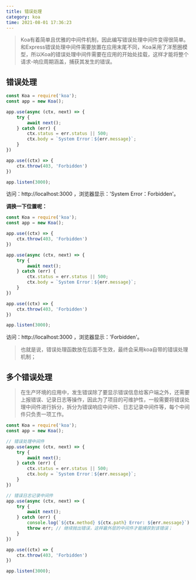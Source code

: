 ```yaml
---
title: 错误处理
category: koa
time: 2021-08-01 17:36:23
---
```


> Koa有着简单且优雅的中间件机制，因此编写错误处理中间件变得很简单。和Express错误处理中间件需要放置在应用末尾不同，Koa采用了洋葱圈模型，所以Koa的错误处理中间件需要在应用的开始处挂载，这样才能将整个请求-响应周期涵盖，捕获其发生的错误。

## 错误处理

```javascript
const Koa = require('koa');
const app = new Koa();

app.use(async (ctx, next) => {
    try {
        await next();
    } catch (err) {
        ctx.status = err.status || 500;
        ctx.body = `System Error：${err.message}`;
    }
})

app.use((ctx) => {
    ctx.throw(403, 'Forbidden')
})

app.listen(3000);
```

访问：http://localhost:3000 ，浏览器显示：'System Error：Forbidden'。

**调换一下位置呢：**

```javascript
const Koa = require('koa');
const app = new Koa();

app.use((ctx) => {
    ctx.throw(403, 'Forbidden')
})

app.use(async (ctx, next) => {
    try {
        await next();
    } catch (err) {
        ctx.status = err.status || 500;
        ctx.body = `System Error：${err.message}`;
    }
})

app.use((ctx) => {
    ctx.throw(403, 'Forbidden')
})

app.listen(3000);
```

访问：http://localhost:3000 ，浏览器显示：'Forbidden'。

> 也就是说，错误处理函数放在后面不生效，最终会采用koa自带的错误处理机制；

## 多个错误处理

> 在生产环境的应用中，发生错误除了要显示错误信息给客户端之外，还需要上报错误、记录日志等操作，因此为了项目的可维护性，一般需要将错误处理中间件进行拆分，拆分为错误响应中间件、日志记录中间件等，每个中间件只负责一项工作。

```javascript
const Koa = require('koa');
const app = new Koa();

// 错误处理中间件
app.use(async (ctx, next) => {
    try {
        await next();
    } catch (err) {
        ctx.status = err.status || 500;
        ctx.body = `System Error：${err.message}`;
    }
})

// 错误日志记录中间件
app.use(async (ctx, next) => {
    try {
        await next();
    } catch (err) {
        console.log(`${ctx.method} ${ctx.path} Error: ${err.message}`);
        throw err; // 继续抛出错误，这样最外层的中间件才能捕获到该错误；
    }
})

app.use((ctx) => {
    ctx.throw(403, 'Forbidden')
})

app.listen(3000);
```


